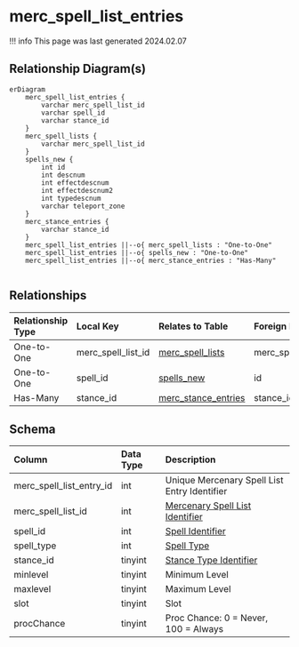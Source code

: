 # merc_spell_list_entries

!!! info
	This page was last generated 2024.02.07

## Relationship Diagram(s)

```mermaid
erDiagram
    merc_spell_list_entries {
        varchar merc_spell_list_id
        varchar spell_id
        varchar stance_id
    }
    merc_spell_lists {
        varchar merc_spell_list_id
    }
    spells_new {
        int id
        int descnum
        int effectdescnum
        int effectdescnum2
        int typedescnum
        varchar teleport_zone
    }
    merc_stance_entries {
        varchar stance_id
    }
    merc_spell_list_entries ||--o{ merc_spell_lists : "One-to-One"
    merc_spell_list_entries ||--o{ spells_new : "One-to-One"
    merc_spell_list_entries ||--o{ merc_stance_entries : "Has-Many"


```


## Relationships

| Relationship Type | Local Key | Relates to Table | Foreign Key |
| :--- | :--- | :--- | :--- |
| One-to-One | merc_spell_list_id | [merc_spell_lists](../../schema/mercenaries/merc_spell_lists.md) | merc_spell_list_id |
| One-to-One | spell_id | [spells_new](../../schema/spells/spells_new.md) | id |
| Has-Many | stance_id | [merc_stance_entries](../../schema/mercenaries/merc_stance_entries.md) | stance_id |


## Schema

| Column | Data Type | Description |
| :--- | :--- | :--- |
| merc_spell_list_entry_id | int | Unique Mercenary Spell List Entry Identifier |
| merc_spell_list_id | int | [Mercenary Spell List Identifier](merc_spell_lists.md) |
| spell_id | int | [Spell Identifier](../../schema/spells/spells_new.md) |
| spell_type | int | [Spell Type](../../../../server/spells/spell-types) |
| stance_id | tinyint | [Stance Type Identifier](../../../../categories/bots/stance-types) |
| minlevel | tinyint | Minimum Level |
| maxlevel | tinyint | Maximum Level |
| slot | tinyint | Slot |
| procChance | tinyint | Proc Chance: 0 = Never, 100 = Always |


